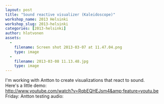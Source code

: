 ```yaml
---
layout: post
title: "Sound reactive visualizer (Kaleidoscope)"
workshop_name: 2013 Helsinki
workshop_slug: 2013-helsinki
categories: [2013-helsinki]
author: hlotvonen 
assets:
  -
    filename: Screen shot 2013-03-07 at 11.47.04.png
    type: image
  -
    filename: 2013-03-08 11.13.48.jpg
    type: image
---
```

I'm working with Antton to create visualizations that react to sound.<br />
Here's a little demo:<br /><a href="http://www.youtube.com/watch?v=RqbEQHEJsm4&amp;feature=youtu.be">http://www.youtube.com/watch?v=RqbEQHEJsm4&amp;feature=youtu.be</a><br />Friday: Antton testing audio:<br />
